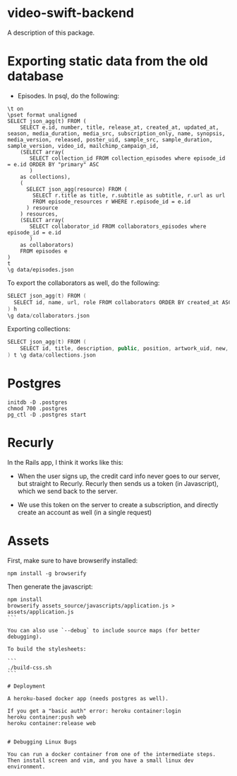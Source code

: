 # video-swift-backend

A description of this package.

# Exporting static data from the old database

- Episodes. In psql, do the following:

```
\t on
\pset format unaligned
SELECT json_agg(t) FROM (
    SELECT e.id, number, title, release_at, created_at, updated_at, season, media_duration, media_src, subscription_only, name, synopsis, media_version, released, poster_uid, sample_src, sample_duration, sample_version, video_id, mailchimp_campaign_id, 
    (SELECT array(
       SELECT collection_id FROM collection_episodes where episode_id = e.id ORDER BY "primary" ASC
       )
    as collections),
    (
      SELECT json_agg(resource) FROM (
        SELECT r.title as title, r.subtitle as subtitle, r.url as url 
        FROM episode_resources r WHERE r.episode_id = e.id
      ) resource
    ) resources,
    (SELECT array(
       SELECT collaborator_id FROM collaborators_episodes where episode_id = e.id
       )
    as collaborators)
    FROM episodes e
) 
t 
\g data/episodes.json
```

To export the collaborators as well, do the following:

```swift
SELECT json_agg(t) FROM (
  SELECT id, name, url, role FROM collaborators ORDER BY created_at ASC
) h 
\g data/collaborators.json
```

Exporting collections:

```swift
SELECT json_agg(t) FROM (
    SELECT id, title, description, public, position, artwork_uid, new, slug, use_as_title_prefix FROM collections ORDER by position DESC
) t \g data/collections.json
```

# Postgres

```
initdb -D .postgres
chmod 700 .postgres
pg_ctl -D .postgres start
```


# Recurly

In the Rails app, I think it works like this:

* When the user signs up, the credit card info never goes to our server, but straight to Recurly. Recurly then sends us a token (in Javascript), which we send back to the server.

* We use this token on the server to create a subscription, and directly create an account as well (in a single request)


# Assets

First, make sure to have browserify installed:

```
npm install -g browserify
```

Then generate the javascript:

````
npm install
browserify assets_source/javascripts/application.js > assets/application.js
```

You can also use `--debug` to include source maps (for better debugging).

To build the stylesheets:

```
./build-css.sh
```

# Deployment

A heroku-based docker app (needs postgres as well).

If you get a "basic auth" error: heroku container:login
heroku container:push web
heroku container:release web


# Debugging Linux Bugs

You can run a docker container from one of the intermediate steps. Then install screen and vim, and you have a small linux dev environment.

